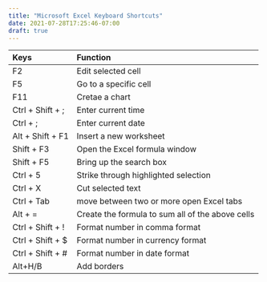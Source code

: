 ```yaml
---
title: "Microsoft Excel Keyboard Shortcuts"
date: 2021-07-28T17:25:46-07:00
draft: true
---
```


| Keys                       | Function                                               |
|:---------------------------|:-------------------------------------------------------| 
| F2                         | Edit selected cell                                     |
| F5                         | Go to a specific cell                                  |
| F11                        | Cretae a chart                                         |
| Ctrl + Shift + ;           | Enter current time                                     |
| Ctrl + ;                   | Enter current date                                     |
| Alt + Shift + F1           | Insert a new worksheet                                 |   
| Shift + F3                 | Open the Excel formula window                          |
| Shift + F5                 | Bring up the search box                                |
| Ctrl + 5                   | Strike through highlighted selection                   |
| Ctrl + X                   | Cut selected text                                      |
| Ctrl + Tab                 | move between two or more open Excel tabs               |
| Alt + =                    | Create the formula to sum all of the above cells       |
| Ctrl + Shift + !           | Format number in comma format                          |
| Ctrl + Shift + $           | Format number in currency format                       |
| Ctrl + Shift + #           | Format number in date format                           |
| Alt+H/B                    | Add borders                                            |
